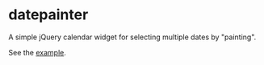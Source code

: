 datepainter
===========

A simple jQuery calendar widget for selecting multiple dates by "painting". 

See the [example](http://tlaitinen.github.com/datepainter/example.html).








